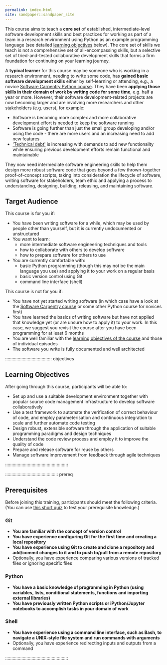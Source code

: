 ```yaml
---
permalink: index.html
site: sandpaper::sandpaper_site
---
```


This course aims to teach a **core set** of established,
intermediate-level software development skills
and best practices for working as part of a team in a research environment
using Python as an example programming language
(see detailed [learning objectives](index.md#learning-objectives-for-the-workshop) below).
The core set of skills we teach is not a comprehensive set of all-encompassing skills,
but a selective set of tried-and-tested collaborative development skills
that forms a firm foundation for continuing on your learning journey.

A **typical learner** for this course may be someone who
is working in a research environment,
needing to write some code,
has **gained basic software development skills**
either by self-learning or attending,
e.g., a novice [Software Carpentry Python course](https://software-carpentry.org/lessons).
They have been **applying those skills in their domain of work by writing code for some time**,
e.g. half a year or more.
However, their software development-related projects are now becoming larger
and are involving more researchers and other stakeholders (e.g. users), for example:

- Software is becoming more complex
  and more collaborative development effort is needed to keep the software running
- Software is going further than just the small group developing and/or using the code -
  there are more users and an increasing need to add new features
- ['Technical debt'](https://en.wikipedia.org/wiki/Technical_debt) is increasing
  with demands to add new functionality
  while ensuring previous development efforts remain functional and maintainable

They now need intermediate software engineering skills
to help them design more robust software code that goes
beyond a few thrown-together proof-of-concept scripts,
taking into consideration the lifecycle of software,
writing software for stakeholders,
team ethic
and applying a process to understanding, designing, building, releasing, and maintaining software.

## Target Audience

This course is for you if:

- You have been writing software for a while,
  which may be used by people other than yourself,
  but it is currently undocumented or unstructured
- You want to learn:
  - more intermediate software engineering techniques and tools
  - how to collaborate with others to develop software
  - how to prepare software for others to use
- You are currently comfortable with:
  - basic Python programming
    (though this may not be the main language you use)
    and applying it to your work on a regular basis
  - basic version control using Git
  - command line interface (shell)

This course is not for you if:

- You have not yet started writing software
  (in which case have a look at the
  [Software Carpentry course](https://software-carpentry.org/lessons)
  or some other Python course for novices first)
- You have learned the basics of writing software but have not
  applied that knowledge yet (or are unsure how to apply it) to your work.
  In this case, we suggest you revisit the course
  after you have been programming for at least 6 months
- You are well familiar with the
  [learning objectives of the course](index.md#learning-objectives-for-the-workshop)
  and those of individual episodes
- The software you write is fully documented and well architected

:::::::::::::::::::::::::::::::::::::  objectives

## Learning Objectives

After going through this course, participants will be able to:

- Set up and use a suitable development environment
  together with popular source code management infrastructure to develop software collaboratively
- Use a test framework to automate the verification of correct behaviour of code,
  and employ parameterisation and continuous integration to scale and further automate code testing
- Design robust, extensible software through the application of suitable programming paradigms
  and design techniques
- Understand the code review process and employ it to improve the quality of code
- Prepare and release software for reuse by others
- Manage software improvement from feedback through agile techniques
  
::::::::::::::::::::::::::::::::::::::::::::::::::

::::::::::::::::::::::::::::::::::::::::::  prereq

## Prerequisites

Before joining this training, participants should meet the following criteria.
(You can use [this short quiz](instructors/quiz.md) to test your prerequisite knowledge.)

### Git

- **You are familiar with the concept of version control**
- **You have experience configuring Git for the first time and creating a local repository**
- **You have experience using Git to create and clone a repository
  and add/commit changes to it and to push to/pull from a remote repository**
- Optionally, you have experience comparing various versions of tracked files
  or ignoring specific files

### Python

- **You have a basic knowledge of programming in Python
  (using variables, lists, conditional statements,
  functions and importing external libraries)**
- **You have previously written Python scripts or iPython/Jupyter notebooks
  to accomplish tasks in your domain of work**

### Shell

- **You have experience using a command line interface, such as Bash,
  to navigate a UNIX-style file system and run commands with arguments**
- Optionally, you have experience redirecting inputs and outputs from a command
  
::::::::::::::::::::::::::::::::::::::::::::::::::
